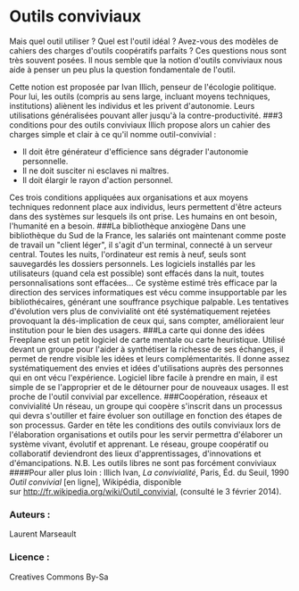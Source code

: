 # Outils conviviaux
Mais quel outil utiliser ? Quel est l'outil idéal ? Avez-vous des modèles de cahiers des charges d'outils coopératifs parfaits ?
Ces questions nous sont très souvent posées.
Il nous semble que la notion d'outils conviviaux nous aide à penser un peu plus la question fondamentale de l'outil.

Cette notion est proposée par Ivan Illich, penseur de l'écologie politique. Pour lui, les outils (compris au sens large, incluant moyens techniques, institutions) aliènent les individus et les privent d'autonomie. Leurs utilisations généralisées pouvant aller jusqu'à la contre-productivité.
###3 conditions pour des outils conviviaux
Illich propose alors un cahier des charges simple et clair à ce qu'il nomme outil-convivial :
* Il doit être générateur d'efficience sans dégrader l'autonomie personnelle.
* Il ne doit susciter ni esclaves ni maîtres.
* Il doit élargir le rayon d'action personnel.

Ces trois conditions appliquées aux organisations et aux moyens techniques redonnent place aux individus, leurs permettent d'être acteurs dans des systèmes sur lesquels ils ont prise. Les humains en ont besoin, l'humanité en a besoin.
###La bibliothèque anxiogène
Dans une bibliothèque du Sud de la France, les salariés ont maintenant comme poste de travail un "client léger", il s'agit d'un terminal, connecté à un serveur central. Toutes les nuits, l'ordinateur est remis à neuf, seuls sont sauvegardés les dossiers personnels. Les logiciels installés par les utilisateurs (quand cela est possible) sont effacés dans la nuit, toutes personnalisations sont effacées... Ce système estimé très efficace par la direction des services informatiques est vécu comme insupportable par les bibliothécaires, générant une souffrance psychique palpable. Les tentatives d'évolution vers plus de convivialité ont été systématiquement rejetées provoquant la dés-implication de ceux qui, sans compter, amélioraient leur institution pour le bien des usagers.
###La carte qui donne des idées
Freeplane est un petit logiciel de carte mentale ou carte heuristique. Utilisé devant un groupe pour l'aider à synthétiser la richesse de ses échanges, il permet de rendre visible les idées et leurs complémentarités. Il donne assez systématiquement des envies et idées d'utilisations auprès des personnes qui en ont vécu l'expérience. Logiciel libre facile à prendre en main, il est simple de se l'approprier et de le détourner pour de nouveaux usages. Il est proche de l'outil convivial par excellence.
###Coopération, réseaux et convivialité
Un réseau, un groupe qui coopère s'inscrit dans un processus qui devra s'outiller et faire évoluer son outillage en fonction des étapes de son processus. Garder en tête les conditions des outils conviviaux lors de l'élaboration organisations et outils pour les servir permettra d'élaborer un système vivant, évolutif et apprenant. Le réseau, groupe coopératif ou collaboratif deviendront des lieux d'apprentissages, d'innovations et d'émancipations.
N.B. Les outils libres ne sont pas forcément conviviaux
####Pour aller plus loin :
Illich Ivan, *La convivialité*, Paris, Éd. du Seuil, 1990
*Outil convivial* [en ligne], Wikipédia, disponible sur <http://fr.wikipedia.org/wiki/Outil_convivial>, (consulté le 3 février 2014).



### Auteurs :
Laurent Marseault
### Licence : 
Creatives Commons By-Sa
